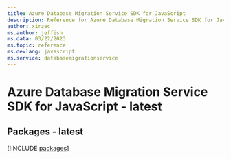 ```yaml
---
title: Azure Database Migration Service SDK for JavaScript
description: Reference for Azure Database Migration Service SDK for JavaScript
author: xirzec
ms.author: jeffish
ms.data: 03/22/2023
ms.topic: reference
ms.devlang: javascript
ms.service: databasemigrationservice
---
```

# Azure Database Migration Service SDK for JavaScript - latest
## Packages - latest
[!INCLUDE [packages](database-migration-service-index.md)]